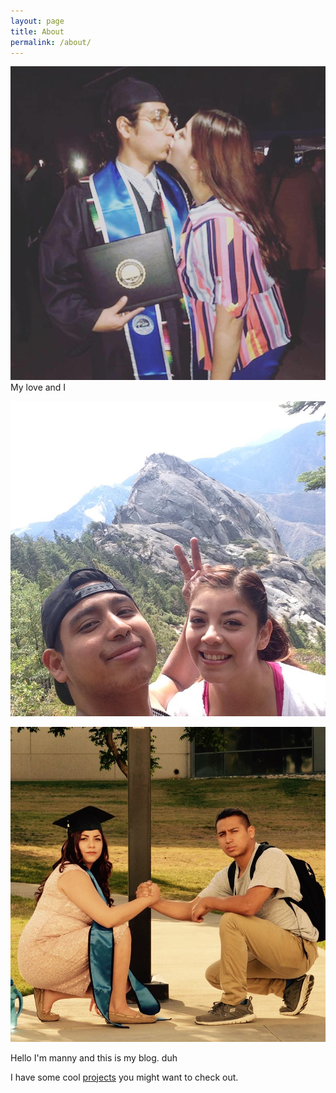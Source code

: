 ```yaml
---
layout: page
title: About
permalink: /about/
---
```


![Lovers](/images/babe_and_me.jpg "My love and I")
My love and I

![Lovers](/images/sequoia_.jpg )

![Lovers](/images/og_pose.jpg "like real og's" )



Hello I'm manny and this is my blog. duh

I have some cool [projects](/projects) you might want to check out.
